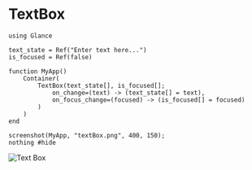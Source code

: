 # TextBox

``` @example TextBoxExample
using Glance

text_state = Ref("Enter text here...")
is_focused = Ref(false)

function MyApp()
    Container(
        TextBox(text_state[], is_focused[];
            on_change=(text) -> (text_state[] = text),
            on_focus_change=(focused) -> (is_focused[] = focused)
        )
    )
end

screenshot(MyApp, "textBox.png", 400, 150);
nothing #hide
```

![Text Box](textBox.png)
